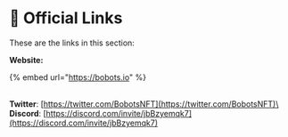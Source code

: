 # 🔗 Official Links

These are the links in this section:

**Website:**

{% embed url="https://bobots.io" %}

\
**Twitter**: [https://twitter.com/BobotsNFT](https://twitter.com/BobotsNFT)\
**Discord**: [https://discord.com/invite/jbBzyemqk7](https://discord.com/invite/jbBzyemqk7)
